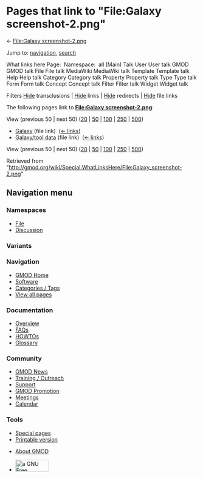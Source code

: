 <div id="mw-page-base" class="noprint">

</div>

<div id="mw-head-base" class="noprint">

</div>

<div id="content" class="mw-body" role="main">

<span id="top"></span>

<div id="mw-js-message" style="display:none;">

</div>



# <span dir="auto">Pages that link to "File:Galaxy screenshot-2.png"</span>

<div id="bodyContent">

<div id="contentSub">

← [File:Galaxy
screenshot-2.png](/wiki/File:Galaxy_screenshot-2.png "File:Galaxy screenshot-2.png")

</div>

<div id="jump-to-nav" class="mw-jump">

Jump to: [navigation](#mw-navigation), [search](#p-search)

</div>

<div id="mw-content-text">

What links here Page:  Namespace:  all (Main) Talk User User talk GMOD
GMOD talk File File talk MediaWiki MediaWiki talk Template Template talk
Help Help talk Category Category talk Property Property talk Type Type
talk Form Form talk Concept Concept talk Filter Filter talk Widget
Widget talk

Filters
[Hide](/mediawiki/index.php?title=Special:WhatLinksHere/File:Galaxy_screenshot-2.png&hidetrans=1 "Special:WhatLinksHere/File:Galaxy screenshot-2.png")
transclusions \|
[Hide](/mediawiki/index.php?title=Special:WhatLinksHere/File:Galaxy_screenshot-2.png&hidelinks=1 "Special:WhatLinksHere/File:Galaxy screenshot-2.png")
links \|
[Hide](/mediawiki/index.php?title=Special:WhatLinksHere/File:Galaxy_screenshot-2.png&hideredirs=1 "Special:WhatLinksHere/File:Galaxy screenshot-2.png")
redirects \|
[Hide](/mediawiki/index.php?title=Special:WhatLinksHere/File:Galaxy_screenshot-2.png&hideimages=1 "Special:WhatLinksHere/File:Galaxy screenshot-2.png")
file links

The following pages link to **[File:Galaxy
screenshot-2.png](/wiki/File:Galaxy_screenshot-2.png "File:Galaxy screenshot-2.png")**:

View (previous 50 \| next 50)
([20](/mediawiki/index.php?title=Special:WhatLinksHere/File:Galaxy_screenshot-2.png&limit=20 "Special:WhatLinksHere/File:Galaxy screenshot-2.png")
\|
[50](/mediawiki/index.php?title=Special:WhatLinksHere/File:Galaxy_screenshot-2.png&limit=50 "Special:WhatLinksHere/File:Galaxy screenshot-2.png")
\|
[100](/mediawiki/index.php?title=Special:WhatLinksHere/File:Galaxy_screenshot-2.png&limit=100 "Special:WhatLinksHere/File:Galaxy screenshot-2.png")
\|
[250](/mediawiki/index.php?title=Special:WhatLinksHere/File:Galaxy_screenshot-2.png&limit=250 "Special:WhatLinksHere/File:Galaxy screenshot-2.png")
\|
[500](/mediawiki/index.php?title=Special:WhatLinksHere/File:Galaxy_screenshot-2.png&limit=500 "Special:WhatLinksHere/File:Galaxy screenshot-2.png"))

- [Galaxy](/wiki/Galaxy "Galaxy") (file link) ‎
  <span class="mw-whatlinkshere-tools">([←
  links](/mediawiki/index.php?title=Special:WhatLinksHere&target=Galaxy "Special:WhatLinksHere"))</span>
- [Galaxy/tool data](/wiki/Galaxy/tool_data "Galaxy/tool data") (file
  link) ‎ <span class="mw-whatlinkshere-tools">([←
  links](/mediawiki/index.php?title=Special:WhatLinksHere&target=Galaxy%2Ftool+data "Special:WhatLinksHere"))</span>

View (previous 50 \| next 50)
([20](/mediawiki/index.php?title=Special:WhatLinksHere/File:Galaxy_screenshot-2.png&limit=20 "Special:WhatLinksHere/File:Galaxy screenshot-2.png")
\|
[50](/mediawiki/index.php?title=Special:WhatLinksHere/File:Galaxy_screenshot-2.png&limit=50 "Special:WhatLinksHere/File:Galaxy screenshot-2.png")
\|
[100](/mediawiki/index.php?title=Special:WhatLinksHere/File:Galaxy_screenshot-2.png&limit=100 "Special:WhatLinksHere/File:Galaxy screenshot-2.png")
\|
[250](/mediawiki/index.php?title=Special:WhatLinksHere/File:Galaxy_screenshot-2.png&limit=250 "Special:WhatLinksHere/File:Galaxy screenshot-2.png")
\|
[500](/mediawiki/index.php?title=Special:WhatLinksHere/File:Galaxy_screenshot-2.png&limit=500 "Special:WhatLinksHere/File:Galaxy screenshot-2.png"))

</div>

<div class="printfooter">

Retrieved from
"<http://gmod.org/wiki/Special:WhatLinksHere/File:Galaxy_screenshot-2.png>"

</div>

<div id="catlinks" class="catlinks catlinks-allhidden">

</div>

<div class="visualClear">

</div>

</div>

</div>

<div id="mw-navigation">

## Navigation menu

<div id="mw-head">



<div id="left-navigation">

<div id="p-namespaces" class="vectorTabs" role="navigation"
aria-labelledby="p-namespaces-label">

### Namespaces

- <span id="ca-nstab-image"><a href="/wiki/File:Galaxy_screenshot-2.png" accesskey="c"
  title="View the file page [c]">File</a></span>
- <span id="ca-talk"><a
  href="/mediawiki/index.php?title=File_talk:Galaxy_screenshot-2.png&amp;action=edit&amp;redlink=1"
  accesskey="t"
  title="Discussion about the content page [t]">Discussion</a></span>

</div>

<div id="p-variants" class="vectorMenu emptyPortlet" role="navigation"
aria-labelledby="p-variants-label">

### 

### Variants[](#)

<div class="menu">

</div>

</div>

</div>

<div id="right-navigation">





</div>



</div>

</div>

</div>

<div id="mw-panel">

<div id="p-logo" role="banner">

<a href="/wiki/Main_Page"
style="background-image: url(http://gmod.org/images/GMOD-cogs.png);"
title="Visit the main page"></a>

</div>

<div id="p-Navigation" class="portal" role="navigation"
aria-labelledby="p-Navigation-label">

### Navigation

<div class="body">

- <span id="n-GMOD-Home">[GMOD Home](/wiki/Main_Page)</span>
- <span id="n-Software">[Software](/wiki/GMOD_Components)</span>
- <span id="n-Categories-.2F-Tags">[Categories /
  Tags](/wiki/Categories)</span>
- <span id="n-View-all-pages">[View all
  pages](/wiki/Special:AllPages)</span>

</div>

</div>

<div id="p-Documentation" class="portal" role="navigation"
aria-labelledby="p-Documentation-label">

### Documentation

<div class="body">

- <span id="n-Overview">[Overview](/wiki/Overview)</span>
- <span id="n-FAQs">[FAQs](/wiki/Category:FAQ)</span>
- <span id="n-HOWTOs">[HOWTOs](/wiki/Category:HOWTO)</span>
- <span id="n-Glossary">[Glossary](/wiki/Glossary)</span>

</div>

</div>

<div id="p-Community" class="portal" role="navigation"
aria-labelledby="p-Community-label">

### Community

<div class="body">

- <span id="n-GMOD-News">[GMOD News](/wiki/GMOD_News)</span>
- <span id="n-Training-.2F-Outreach">[Training /
  Outreach](/wiki/Training_and_Outreach)</span>
- <span id="n-Support">[Support](/wiki/Support)</span>
- <span id="n-GMOD-Promotion">[GMOD
  Promotion](/wiki/GMOD_Promotion)</span>
- <span id="n-Meetings">[Meetings](/wiki/Meetings)</span>
- <span id="n-Calendar">[Calendar](/wiki/Calendar)</span>

</div>

</div>

<div id="p-tb" class="portal" role="navigation"
aria-labelledby="p-tb-label">

### Tools

<div class="body">

- <span id="t-specialpages"><a href="/wiki/Special:SpecialPages" accesskey="q"
  title="A list of all special pages [q]">Special pages</a></span>
- <span id="t-print"><a
  href="/mediawiki/index.php?title=Special:WhatLinksHere/File:Galaxy_screenshot-2.png&amp;printable=yes"
  rel="alternate" accesskey="p"
  title="Printable version of this page [p]">Printable version</a></span>

</div>

</div>

</div>

</div>

<div id="footer" role="contentinfo">

- <span id="footer-places-about">[About
  GMOD](/wiki/GMOD:About "GMOD:About")</span>

<!-- -->

- <span id="footer-copyrightico">[<img src="http://www.gnu.org/graphics/gfdl-logo-small.png" width="88"
  height="31" alt="a GNU Free Documentation License" />](http://www.gnu.org/licenses/fdl-1.3.html)</span>


<div style="clear:both">

</div>

</div>

